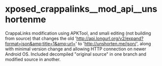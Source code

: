 # xposed_crappalinks__mod_api__unshortenme
CrappaLinks modification using APKTool, and smali editing (not building from source) that changes the old 'http://api.longurl.org/v2/expand?format=json&amp;title=1&amp;url=' to 'http://unshorten.me/json/', along with minimal version change and allowing HTTP connection on newer Android OS. Included decompiled "original source" in one branch and modified source in another.
